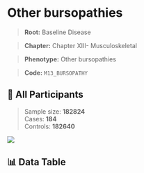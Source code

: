 # Other bursopathies

> **Root:** Baseline Disease  

> **Chapter:** Chapter XIII- Musculoskeletal  

> **Phenotype:** Other bursopathies  

> **Code:** `M13_BURSOPATHY`

## 🧪 All Participants  
> Sample size: **182824**  
> Cases: **184**  
> Controls: **182640**
<img src="/Sensitive/Figures/ALL/Baseline/M13_BURSOPATHY.png"/>

## 📊 Data Table
<CsvTableMRF src="/Sensitive/Data/ALL/Baseline/LG_M13_BURSOPATHY.csv"/>

